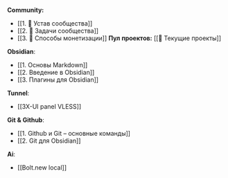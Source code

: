 **Community:**
- [[1. 📜 Устав сообщества]]
- [[2. 📝 Задачи сообщества]]
- [[3. 💸 Способы монетизации]]
  **Пул проектов:**
	 [[🔄 Текущие проекты]]

**Obsidian**:
- [[1. Основы Markdown]]
- [[2. Введение в Obsidian]]
- [[3. Плагины для Obsidian]]

**Tunnel**:
- [[3X-UI panel VLESS]]

**Git & Github**:
- [[1. Github и Git – основные команды]]
- [[2. Git для Obsidian]]

**Ai**:
- [[Bolt.new local]]